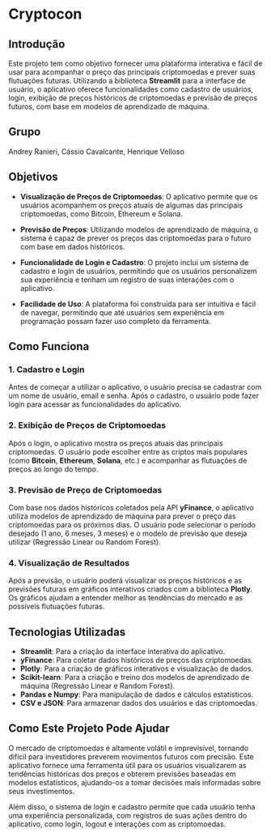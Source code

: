 # Cryptocon

## Introdução

Este projeto tem como objetivo fornecer uma plataforma interativa e fácil de usar para acompanhar o preço das principais criptomoedas e prever suas flutuações futuras. Utilizando a biblioteca **Streamlit** para a interface de usuário, o aplicativo oferece funcionalidades como cadastro de usuários, login, exibição de preços históricos de criptomoedas e previsão de preços futuros, com base em modelos de aprendizado de máquina.

## Grupo
Andrey Ranieri, Cássio Cavalcante, Henrique Velloso

## Objetivos

- **Visualização de Preços de Criptomoedas**: O aplicativo permite que os usuários acompanhem os preços atuais de algumas das principais criptomoedas, como Bitcoin, Ethereum e Solana.
  
- **Previsão de Preços**: Utilizando modelos de aprendizado de máquina, o sistema é capaz de prever os preços das criptomoedas para o futuro com base em dados históricos.
  
- **Funcionalidade de Login e Cadastro**: O projeto inclui um sistema de cadastro e login de usuários, permitindo que os usuários personalizem sua experiência e tenham um registro de suas interações com o aplicativo.

- **Facilidade de Uso**: A plataforma foi construída para ser intuitiva e fácil de navegar, permitindo que até usuários sem experiência em programação possam fazer uso completo da ferramenta.

## Como Funciona

### 1. Cadastro e Login

Antes de começar a utilizar o aplicativo, o usuário precisa se cadastrar com um nome de usuário, email e senha. Após o cadastro, o usuário pode fazer login para acessar as funcionalidades do aplicativo.

### 2. Exibição de Preços de Criptomoedas

Após o login, o aplicativo mostra os preços atuais das principais criptomoedas. O usuário pode escolher entre as criptos mais populares (como **Bitcoin**, **Ethereum**, **Solana**, etc.) e acompanhar as flutuações de preços ao longo do tempo.

### 3. Previsão de Preço de Criptomoedas

Com base nos dados históricos coletados pela API **yFinance**, o aplicativo utiliza modelos de aprendizado de máquina para prever o preço das criptomoedas para os próximos dias. O usuário pode selecionar o período desejado (1 ano, 6 meses, 3 meses) e o modelo de previsão que deseja utilizar (Regressão Linear ou Random Forest).

### 4. Visualização de Resultados

Após a previsão, o usuário poderá visualizar os preços históricos e as previsões futuras em gráficos interativos criados com a biblioteca **Plotly**. Os gráficos ajudam a entender melhor as tendências do mercado e as possíveis flutuações futuras.

## Tecnologias Utilizadas

- **Streamlit**: Para a criação da interface interativa do aplicativo.
- **yFinance**: Para coletar dados históricos de preços das criptomoedas.
- **Plotly**: Para a criação de gráficos interativos e visualização de dados.
- **Scikit-learn**: Para a criação e treino dos modelos de aprendizado de máquina (Regressão Linear e Random Forest).
- **Pandas e Numpy**: Para manipulação de dados e cálculos estatísticos.
- **CSV e JSON**: Para armazenar dados dos usuários e das criptomoedas.

## Como Este Projeto Pode Ajudar

O mercado de criptomoedas é altamente volátil e imprevisível, tornando difícil para investidores preverem movimentos futuros com precisão. Este aplicativo fornece uma ferramenta útil para os usuários visualizarem as tendências históricas dos preços e obterem previsões baseadas em modelos estatísticos, ajudando-os a tomar decisões mais informadas sobre seus investimentos.

Além disso, o sistema de login e cadastro permite que cada usuário tenha uma experiência personalizada, com registros de suas ações dentro do aplicativo, como login, logout e interações com as criptomoedas.


